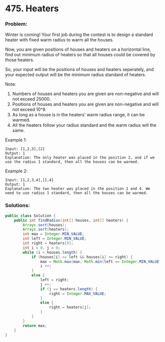 # 475. Heaters

### Problem:
Winter is coming! Your first job during the contest is to design a standard heater with fixed warm radius to warm all the houses.

Now, you are given positions of houses and heaters on a horizontal line, find out minimum radius of heaters so that all houses could be covered by those heaters.

So, your input will be the positions of houses and heaters seperately, and your expected output will be the minimum radius standard of heaters.

Note:

1. Numbers of houses and heaters you are given are non-negative and will not exceed 25000.
2. Positions of houses and heaters you are given are non-negative and will not exceed 10^9.
3. As long as a house is in the heaters' warm radius range, it can be warmed.
4. All the heaters follow your radius standard and the warm radius will the same.

Example 1:
```
Input: [1,2,3],[2]
Output: 1
Explanation: The only heater was placed in the position 2, and if we use the radius 1 standard, then all the houses can be warmed.
```

Example 2:
```
Input: [1,2,3,4],[1,4]
Output: 1
Explanation: The two heater was placed in the position 1 and 4. We need to use radius 1 standard, then all the houses can be warmed.
```

### Solutions:

```java
public class Solution {
    public int findRadius(int[] houses, int[] heaters) {
        Arrays.sort(houses);
        Arrays.sort(heaters);
        int max = Integer.MIN_VALUE;
        int left = Integer.MIN_VALUE;
        int right = heaters[0];
        int i = 0, j = 0;
        while (i < houses.length) {
            if (houses[i] >= left && houses[i] <= right) {
                max = Math.max(max, Math.min(left == Integer.MIN_VALUE?Integer.MAX_VALUE : houses[i] - left, right - houses[i]));
                i ++;
            }
            else {
                left = right;
                j ++;
                if (j == heaters.length) {
                    right = Integer.MAX_VALUE;
                }
                else {
                    right = heaters[j];
                }
            }
        }
        return max;
    }
}
```
